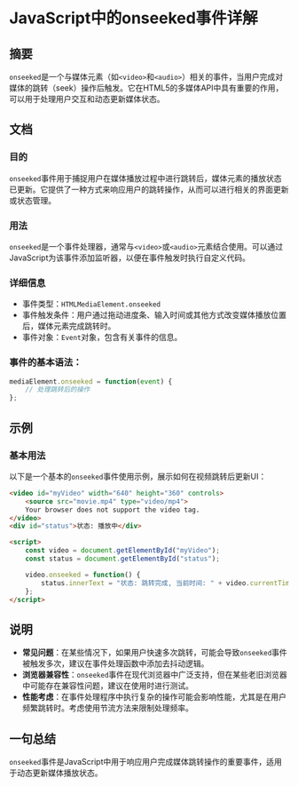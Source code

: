 <!--
Meta Description: # JavaScript中的onseeked事件详解 ## 摘要 `onseeked`是一个与媒体元素（如`<video>`和`<audio>`）相关的事件，当用户完成对媒体的跳转（seek）操作后触发。它在HTML5的多媒体API中具有重要的作用，可以用于处理用户交互和动态更新媒体状态。 ## 文...
Meta Keywords: onseeked, video, status, audio, event
-->

# JavaScript中的onseeked事件详解

## 摘要
`onseeked`是一个与媒体元素（如`<video>`和`<audio>`）相关的事件，当用户完成对媒体的跳转（seek）操作后触发。它在HTML5的多媒体API中具有重要的作用，可以用于处理用户交互和动态更新媒体状态。

## 文档
### 目的
`onseeked`事件用于捕捉用户在媒体播放过程中进行跳转后，媒体元素的播放状态已更新。它提供了一种方式来响应用户的跳转操作，从而可以进行相关的界面更新或状态管理。

### 用法
`onseeked`是一个事件处理器，通常与`<video>`或`<audio>`元素结合使用。可以通过JavaScript为该事件添加监听器，以便在事件触发时执行自定义代码。

### 详细信息
- 事件类型：`HTMLMediaElement.onseeked`
- 事件触发条件：用户通过拖动进度条、输入时间或其他方式改变媒体播放位置后，媒体元素完成跳转时。
- 事件对象：`Event`对象，包含有关事件的信息。

### 事件的基本语法：
```javascript
mediaElement.onseeked = function(event) {
    // 处理跳转后的操作
};
```

## 示例
### 基本用法
以下是一个基本的`onseeked`事件使用示例，展示如何在视频跳转后更新UI：
```html
<video id="myVideo" width="640" height="360" controls>
    <source src="movie.mp4" type="video/mp4">
    Your browser does not support the video tag.
</video>
<div id="status">状态: 播放中</div>

<script>
    const video = document.getElementById("myVideo");
    const status = document.getElementById("status");

    video.onseeked = function() {
        status.innerText = "状态: 跳转完成, 当前时间: " + video.currentTime + "秒";
    };
</script>
```

## 说明
- **常见问题**：在某些情况下，如果用户快速多次跳转，可能会导致`onseeked`事件被触发多次，建议在事件处理函数中添加去抖动逻辑。
- **浏览器兼容性**：`onseeked`事件在现代浏览器中广泛支持，但在某些老旧浏览器中可能存在兼容性问题，建议在使用时进行测试。
- **性能考虑**：在事件处理程序中执行复杂的操作可能会影响性能，尤其是在用户频繁跳转时。考虑使用节流方法来限制处理频率。

## 一句总结
`onseeked`事件是JavaScript中用于响应用户完成媒体跳转操作的重要事件，适用于动态更新媒体播放状态。